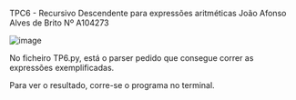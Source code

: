 TPC6 - Recursivo Descendente para expressões aritméticas
João Afonso Alves de Brito Nº A104273

![image](https://github.com/user-attachments/assets/11172e7d-ed60-407c-ba67-52caf7f80d41)


No ficheiro TP6.py, está o parser pedido que consegue correr as expressões exemplificadas.

Para ver o resultado, corre-se o programa no terminal.
